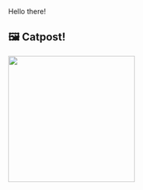 Hello there!



## 🖼️ Catpost!

<sub>
    <img src="https://cdn2.thecatapi.com/images/d1a_W6wTU.jpg" height="256">
</sub>

